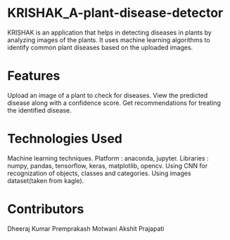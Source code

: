 # KRISHAK_A-plant-disease-detector
KRISHAK is an application that helps in detecting diseases in plants by analyzing images of the plants. It uses machine learning algorithms to identify common plant diseases based on the uploaded images.

# Features
Upload an image of a plant to check for diseases.
View the predicted disease along with a confidence score.
Get recommendations for treating the identified disease.

# Technologies Used
Machine learning techniques. 
Platform : anaconda, jupyter. 
Libraries : numpy, pandas, tensorflow, keras, matplotlib, opencv. 
Using CNN for recognization of objects, classes and categories. 
Using images dataset(taken from kagle). 

# Contributors
Dheeraj Kumar
Premprakash Motwani
Akshit Prajapati
